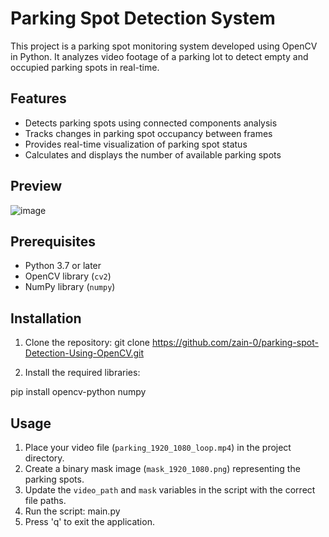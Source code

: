 # Parking Spot Detection System

This project is a parking spot monitoring system developed using OpenCV in Python. It analyzes video footage of a parking lot to detect empty and occupied parking spots in real-time.

## Features

- Detects parking spots using connected components analysis
- Tracks changes in parking spot occupancy between frames
- Provides real-time visualization of parking spot status
- Calculates and displays the number of available parking spots

## Preview 
![image](https://github.com/zain-0/Parking-Spot-Detection-Using-OpenCV/assets/144730764/e493c1a1-0338-4443-bac0-af6991d9837f)


## Prerequisites

- Python 3.7 or later
- OpenCV library (`cv2`)
- NumPy library (`numpy`)

## Installation

1. Clone the repository:
git clone https://github.com/zain-0/parking-spot-Detection-Using-OpenCV.git


2. Install the required libraries:

pip install opencv-python numpy

## Usage

1. Place your video file (`parking_1920_1080_loop.mp4`) in the project directory.
2. Create a binary mask image (`mask_1920_1080.png`) representing the parking spots.
3. Update the `video_path` and `mask` variables in the script with the correct file paths.
4. Run the script:
  main.py
5. Press 'q' to exit the application.


